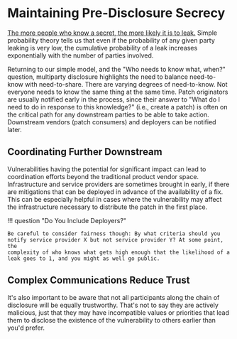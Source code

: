 # Maintaining Pre-Disclosure Secrecy

[The more people who know a secret, the more likely it is to leak.](https://doi.org/10.1371/journal.pone.0147905)
Simple probability theory tells us that even if the probability of any
given party leaking is very low, the cumulative probability of a leak
increases exponentially with the number of parties involved.

Returning to our simple model, and the "Who needs to know what, when?"
question, multiparty disclosure highlights the need to balance
need-to-know with need-to-share. There are varying degrees of
need-to-know. Not everyone needs to know the same thing at the same
time. Patch originators are usually notified early in the process, since
their answer to "What do I need to do in response to this knowledge?"
(i.e., create a patch) is often on the critical path for any downstream
parties to be able to take action. Downstream vendors (patch consumers)
and deployers can be notified
later.

## Coordinating Further Downstream

Vulnerabilities having the potential for significant impact can lead to
coordination efforts beyond the traditional product vendor space.
Infrastructure and service providers are sometimes brought in early, if
there are mitigations that can be deployed in advance of the
availability of a fix. This can be especially helpful in cases where the
vulnerability may affect the infrastructure necessary to distribute the
patch in the first place.

!!! question "Do You Include Deployers?"

    Be careful to consider fairness though: By what criteria should you
    notify service provider X but not service provider Y? At some point, the
    complexity of who knows what gets high enough that the likelihood of a
    leak goes to 1, and you might as well go public.

## Complex Communications Reduce Trust

It's also important to be aware that not all participants along the
chain of disclosure will be equally trustworthy. That's not to say they
are actively malicious, just that they may have incompatible values or
priorities that lead them to disclose the existence of the vulnerability
to others earlier than you'd prefer.
